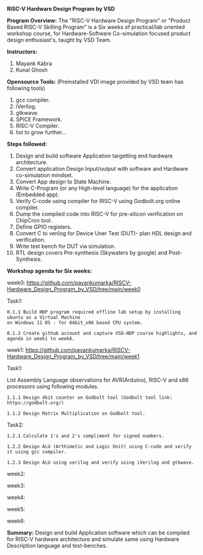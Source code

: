 **RISC-V Hardware Design Program by VSD**

**Program Overview:** The "RISC-V Hardware Design Program" or "Product Based RISC-V Skilling Program" is a Six weeks of practical/lab 
oriented workshop course, for Hardware-Software Co-simulation focused product design enthusiast's, taught by VSD Team.


**Instructors:**

1. Mayank Kabra
2. Kunal Ghosh




**Opensource Tools:** (Preinstalled VDI image provided by VSD team has following tools)

1. gcc compiler.
2. iVerilog.
3. gtkwave.
4. SPICE Framework.
5. RISC-V Compiler.
6. list to grow further...
   

**Steps followed:**
1. Design and build software Application targetting end hardware architecture.
2. Convert application Design Input/output with software and Hardware co-simulation mindset.
3. Convert App design to State Machine.
4. Write C-Program (or any High-level language) for the application (Embedded app).
5. Verify C-code using compiler for RISC-V using Godbolt.org online compiler.
6. Dump the compiled code into RISC-V for pre-silicon verification on ChipCron tool.
7. Define GPIO registers.
8. Convert C to verilog for Device Uner Test (DUT)- plan HDL design and verification.
9. Write test bench for DUT via simulation.
10. RTL design covers Pre-synthesis (Skywaters by google) and Post-Synthesis.

**Workshop agenda for Six weeks:**

week0: https://github.com/pavankumarka/RISCV-Hardware_Design_Program_by_VSD/tree/main/week0  

  Task1:

    0.1.1 Build HDP program required offline lab setup by installing ubuntu as a Virtual Machine 
    on Windows 11 OS - for 64bit_x86 based CPU system.

    0.1.2 Create github account and capture VSD-HDP course highlights, and agenda in week1 to week6.

week1: https://github.com/pavankumarka/RISCV-Hardware_Design_Program_by_VSD/tree/main/week1

  Task1: 
  
  List Assembly Language observations for AVR(Arduino), RISC-V and x86 processors using following modules.  

    1.1.1 Design 4bit counter on Godbolt tool (Godbolt tool link: https://godbolt.org/)

    1.1.2 Design Matrix Multiplication on Godbolt tool.


  Task2:

    1.2.1 Calculate 1's and 2's compliment for signed numbers.

    1.2.2 Design ALU (Arthimetic and Logic Unit) using C-code and verify it using gcc compiler.

    1.2.3 Design ALU using verilog and verify using iVerilog and gtkwave.


week2:

week3:

week4:

week5:

week6:


**Summary:** Design and build Application software which can be compiled for RISC-V hardware architecture and simulate same using Hardware Description language and test-benches.
 
